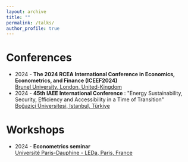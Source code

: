 ```yaml
---
layout: archive
title: ""
permalink: /talks/
author_profile: true
---
```


Conferences
======
 * 2024 -  **The 2024 RCEA International Conference in Economics, Econometrics, and Finance (ICEEF2024)**\
   [Brunel University, London, United-Kingdom](https://www.rcea.world/events/forthcoming-events/the-2024-rcea-international-conference)
 * 2024 -  **45th IAEE International Conference** : "Energy Sustainability, Security, Efficiency and Accessibility in a Time of Transition"\
    [Boğaziçi Üniversitesi, Istanbul, Türkiye](https://www.iaee2024.org.tr/)

    
Workshops
======
* 2024 -  **Econometrics seminar**\
  [Université Paris-Dauphine - LEDa, Paris, France](https://leda.dauphine.fr/fr/seminaire-externe/seminaires-thematiques.html)


